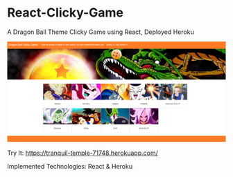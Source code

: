 # React-Clicky-Game
A Dragon Ball Theme Clicky Game using React, Deployed  Heroku

![](images/dragon.PNG)

Try It:
https://tranquil-temple-71748.herokuapp.com/

Implemented Technologies: React & Heroku
